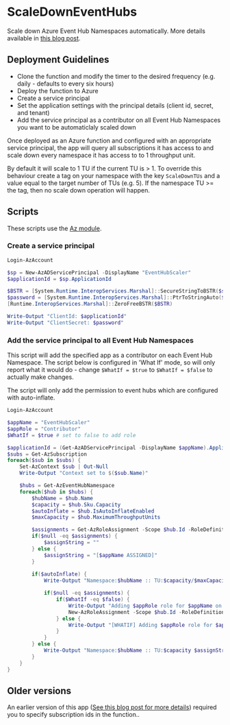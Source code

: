# ScaleDownEventHubs

Scale down Azure Event Hub Namespaces automatically.  More details available in [this blog post][ScaleDown new blog post].

## Deployment Guidelines

- Clone the function and modify the timer to the desired frequency (e.g. daily - defaults to every six hours)
- Deploy the function to Azure
- Create a service principal
- Set the application settings with the principal details (client id, secret, and tenant)
- Add the service principal as a contributor on all Event Hub Namespaces you want to be automaticlaly scaled down

Once deployed as an Azure function and configured with an appropriate service principal, the app will query all subscriptions it has access to and scale down every namespace it has access to to 1 throughput unit.

By default it will scale to 1 TU if the current TU is > 1.  To override this behaviour create a tag on your namespace with the key `ScaleDownTUs` and a value equal to the target number of TUs (e.g. 5).  If the namespace TU >= the tag, then no scale down operation will happen.

## Scripts

These scripts use the [Az module].

### Create a service principal

```powershell
Login-AzAccount

$sp = New-AzADServicePrincipal -DisplayName "EventHubScaler"
$applicationId = $sp.ApplicationId

$BSTR = [System.Runtime.InteropServices.Marshal]::SecureStringToBSTR($sp.Secret)
$password = [System.Runtime.InteropServices.Marshal]::PtrToStringAuto($BSTR)
[Runtime.InteropServices.Marshal]::ZeroFreeBSTR($BSTR)

Write-Output "ClientId: $applicationId"
Write-Output "ClientSecret: $password"
```

### Add the service principal to all Event Hub Namespaces

This script will add the specified app as a contributor on each Event Hub Namespace.  The script below is configured in 'What If' mode, so will only report what it would do - change `$WhatIf = $true` to `$WhatIf = $false` to actually make changes.

The script will only add the permission to event hubs which are configured with auto-inflate.

```powershell
Login-AzAccount

$appName = "EventHubScaler"
$appRole = "Contributor"
$WhatIf = $true # set to false to add role

$applicationId = (Get-AzADServicePrincipal -DisplayName $appName).ApplicationId
$subs = Get-AzSubscription
foreach($sub in $subs) {
    Set-AzContext $sub | Out-Null
    Write-Output "Context set to $($sub.Name)"

    $hubs = Get-AzEventHubNamespace
    foreach($hub in $hubs) {
        $hubName = $hub.Name
        $capacity = $hub.Sku.Capacity
        $autoInflate = $hub.IsAutoInflateEnabled
        $maxCapacity = $hub.MaximumThroughputUnits

        $assignments = Get-AzRoleAssignment -Scope $hub.Id -RoleDefinitionName $appRole -ServicePrincipalName $applicationId 
        if($null -eq $assignments) {
            $assignString = ""
        } else {
            $assignString = "[$appName ASSIGNED]"
        }
        
        if($autoInflate) {
            Write-Output "Namespace:$hubName :: TU:$capacity/$maxCapacity $scaleDownTUs $assignString"

            if($null -eq $assignments) {
                if($WhatIf -eq $false) {
                    Write-Output "Adding $appRole role for $appName on $hubName"
                    New-AzRoleAssignment -Scope $hub.Id -RoleDefinitionName $appRole -ApplicationId $applicationId | Out-Null
                } else {
                    Write-Output "[WHATIF] Adding $appRole role for $appName on $hubName"
                }
            }
        } else {
            Write-Output "Namespace:$hubName :: TU:$capacity $assignString"
        }
    }
}
```

## Older versions

An earlier version of this app ([See this blog post for more details](http://tjaddison.com/2017/12/10/Auto-deflating-Event-Hubs-with-a-function-app)) required you to specify subscription ids in the function..

[Az module]: https://docs.microsoft.com/en-us/powershell/azure/install-az-ps
[ScaleDown new blog post]: https://tjaddison.com/2019/02/28/Auto-scale-down-all-Event-Hub-namespaces-with-Azure-Functions